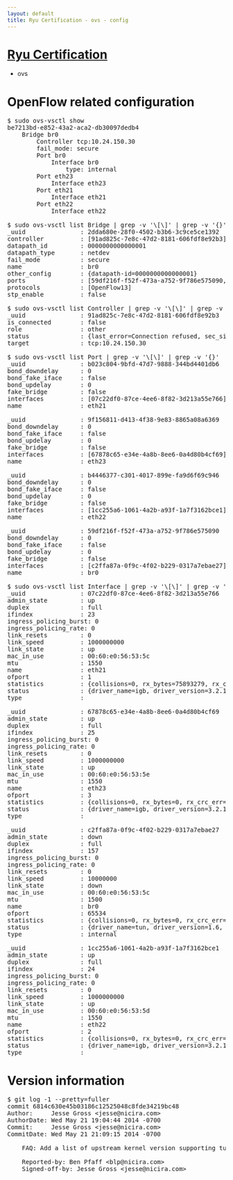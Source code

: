 ```yaml
---
layout: default
title: Ryu Certification - ovs - config
---
```

# [Ryu Certification](http://osrg.github.io/ryu/certification.html)
* ovs 

# OpenFlow related configuration
<pre>
$ sudo ovs-vsctl show
be7213bd-e852-43a2-aca2-db30097dedb4
    Bridge br0
        Controller tcp:10.24.150.30
        fail_mode: secure
        Port br0
            Interface br0
                type: internal
        Port eth23
            Interface eth23
        Port eth21
            Interface eth21
        Port eth22
            Interface eth22

$ sudo ovs-vsctl list Bridge | grep -v '\[\]' | grep -v '{}'
_uuid               : 2dda680e-28f0-4502-b3b6-3c9ce5ce1392
controller          : [91ad825c-7e8c-47d2-8181-606fdf8e92b3]
datapath_id         : 0000000000000001
datapath_type       : netdev
fail_mode           : secure
name                : br0
other_config        : {datapath-id=0000000000000001}
ports               : [59df216f-f52f-473a-a752-9f786e575090, 9f156811-d413-4f38-9e83-8865a08a6369, b023c804-9bfd-47d7-9888-344bd4401db6, b4446377-c301-4017-899e-fa9d6f69c946]
protocols           : [OpenFlow13]
stp_enable          : false

$ sudo ovs-vsctl list Controller | grep -v '\[\]' | grep -v '{}'
_uuid               : 91ad825c-7e8c-47d2-8181-606fdf8e92b3
is_connected        : false
role                : other
status              : {last_error=Connection refused, sec_since_connect=552, sec_since_disconnect=1, state=BACKOFF}
target              : tcp:10.24.150.30

$ sudo ovs-vsctl list Port | grep -v '\[\]' | grep -v '{}'
_uuid               : b023c804-9bfd-47d7-9888-344bd4401db6
bond_downdelay      : 0
bond_fake_iface     : false
bond_updelay        : 0
fake_bridge         : false
interfaces          : [07c22df0-87ce-4ee6-8f82-3d213a55e766]
name                : eth21

_uuid               : 9f156811-d413-4f38-9e83-8865a08a6369
bond_downdelay      : 0
bond_fake_iface     : false
bond_updelay        : 0
fake_bridge         : false
interfaces          : [67878c65-e34e-4a8b-8ee6-0a4d80b4cf69]
name                : eth23

_uuid               : b4446377-c301-4017-899e-fa9d6f69c946
bond_downdelay      : 0
bond_fake_iface     : false
bond_updelay        : 0
fake_bridge         : false
interfaces          : [1cc255a6-1061-4a2b-a93f-1a7f3162bce1]
name                : eth22

_uuid               : 59df216f-f52f-473a-a752-9f786e575090
bond_downdelay      : 0
bond_fake_iface     : false
bond_updelay        : 0
fake_bridge         : false
interfaces          : [c2ffa87a-0f9c-4f02-b229-0317a7ebae27]
name                : br0

$ sudo ovs-vsctl list Interface | grep -v '\[\]' | grep -v '{}'
_uuid               : 07c22df0-87ce-4ee6-8f82-3d213a55e766
admin_state         : up
duplex              : full
ifindex             : 23
ingress_policing_burst: 0
ingress_policing_rate: 0
link_resets         : 0
link_speed          : 1000000000
link_state          : up
mac_in_use          : 00:60:e0:56:53:5c
mtu                 : 1550
name                : eth21
ofport              : 1
statistics          : {collisions=0, rx_bytes=75893279, rx_crc_err=0, rx_dropped=0, rx_errors=0, rx_frame_err=0, rx_over_err=0, rx_packets=2928022, tx_bytes=0, tx_dropped=0, tx_errors=0, tx_packets=0}
status              : {driver_name=igb, driver_version=3.2.10-k, firmware_version=2.10-9}
type                : 

_uuid               : 67878c65-e34e-4a8b-8ee6-0a4d80b4cf69
admin_state         : up
duplex              : full
ifindex             : 25
ingress_policing_burst: 0
ingress_policing_rate: 0
link_resets         : 0
link_speed          : 1000000000
link_state          : up
mac_in_use          : 00:60:e0:56:53:5e
mtu                 : 1550
name                : eth23
ofport              : 3
statistics          : {collisions=0, rx_bytes=0, rx_crc_err=0, rx_dropped=0, rx_errors=0, rx_frame_err=0, rx_over_err=0, rx_packets=0, tx_bytes=3071007000, tx_dropped=0, tx_errors=0, tx_packets=2047338}
status              : {driver_name=igb, driver_version=3.2.10-k, firmware_version=2.10-9}
type                : 

_uuid               : c2ffa87a-0f9c-4f02-b229-0317a7ebae27
admin_state         : down
duplex              : full
ifindex             : 157
ingress_policing_burst: 0
ingress_policing_rate: 0
link_resets         : 0
link_speed          : 10000000
link_state          : down
mac_in_use          : 00:60:e0:56:53:5c
mtu                 : 1500
name                : br0
ofport              : 65534
statistics          : {collisions=0, rx_bytes=0, rx_crc_err=0, rx_dropped=0, rx_errors=0, rx_frame_err=0, rx_over_err=0, rx_packets=0, tx_bytes=0, tx_dropped=0, tx_errors=0, tx_packets=0}
status              : {driver_name=tun, driver_version=1.6, firmware_version=N/A}
type                : internal

_uuid               : 1cc255a6-1061-4a2b-a93f-1a7f3162bce1
admin_state         : up
duplex              : full
ifindex             : 24
ingress_policing_burst: 0
ingress_policing_rate: 0
link_resets         : 0
link_speed          : 1000000000
link_state          : up
mac_in_use          : 00:60:e0:56:53:5d
mtu                 : 1550
name                : eth22
ofport              : 2
statistics          : {collisions=0, rx_bytes=0, rx_crc_err=0, rx_dropped=0, rx_errors=0, rx_frame_err=0, rx_over_err=0, rx_packets=0, tx_bytes=1766920050, tx_dropped=0, tx_errors=0, tx_packets=1183250}
status              : {driver_name=igb, driver_version=3.2.10-k, firmware_version=2.10-9}
type                : 
</pre>

# Version information
<pre>
$ git log -1 --pretty=fuller
commit 6814c630e45b03186c12525048c8fde34219bc48
Author:     Jesse Gross &lt;jesse@nicira.com&gt;
AuthorDate: Wed May 21 19:04:44 2014 -0700
Commit:     Jesse Gross &lt;jesse@nicira.com&gt;
CommitDate: Wed May 21 21:09:15 2014 -0700

    FAQ: Add a list of upstream kernel version supporting tunneling.
    
    Reported-by: Ben Pfaff &lt;blp@nicira.com&gt;
    Signed-off-by: Jesse Gross &lt;jesse@nicira.com&gt;
</pre>
